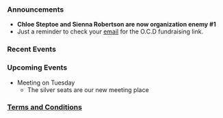 ### Announcements
- **Chloe Steptoe and Sienna Robertson are now organization enemy #1**
- Just a reminder to check your [email](https://mail.google.com) for the O.C.D fundraising link.

### Recent Events

### Upcoming Events
- Meeting on Tuesday
    - The silver seats are our new meeting place
    
### [Terms and Conditions](/TsAndCs)
